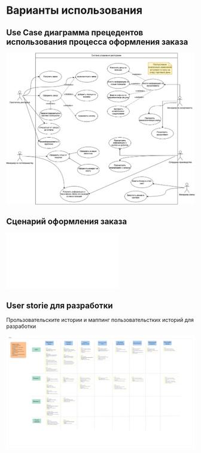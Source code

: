 # Варианты использования

## Use Case диаграмма прецедентов использования процесса оформления заказа

![](diagrams/Оформление_заказа_UCD.png)

## Сценарий оформления заказа

![](diagrams/Use_Case_Оформление_заказа.pdf)

## User storie для разработки
Прользовательските истории и маппинг пользовательстких историй для разработки

![](diagrams/USM.OrderReplacement.png)
